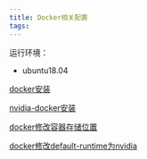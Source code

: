```yaml
---
title: Docker相关配置
tags:
---
```


运行环境：

* ubuntu18.04

[docker安装](https://docs.docker.com/engine/install/ubuntu/)

[nvidia-docker安装](https://github.com/NVIDIA/nvidia-docker)

[docker修改容器存储位置](https://www.cnblogs.com/sanduzxcvbnm/p/11592893.html)

[docker修改default-runtime为nvidia](https://blog.csdn.net/u010420283/article/details/104055046)